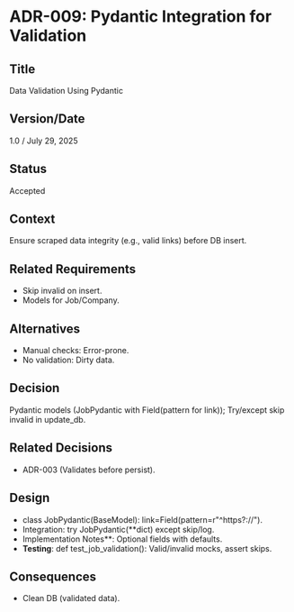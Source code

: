 # ADR-009: Pydantic Integration for Validation

## Title

Data Validation Using Pydantic

## Version/Date

1.0 / July 29, 2025

## Status

Accepted

## Context

Ensure scraped data integrity (e.g., valid links) before DB insert.

## Related Requirements

- Skip invalid on insert.
- Models for Job/Company.

## Alternatives

- Manual checks: Error-prone.
- No validation: Dirty data.

## Decision

Pydantic models (JobPydantic with Field(pattern for link)); Try/except skip invalid in update_db.

## Related Decisions

- ADR-003 (Validates before persist).

## Design

- class JobPydantic(BaseModel): link=Field(pattern=r"^https?://").
- Integration: try JobPydantic(**dict) except skip/log.
- Implementation Notes**: Optional fields with defaults.
- **Testing**: def test_job_validation(): Valid/invalid mocks, assert skips.

## Consequences

- Clean DB (validated data).
